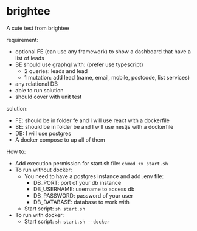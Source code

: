 # brightee
A cute test from brightee

requirement:
- optional FE (can use any framework) to show a dashboard that have a list of leads
- BE should use graphql with: (prefer use typescript)
  - 2 queries: leads and lead
  - 1 mutation: add lead (name, email, mobile, postcode, list services)
- any relational DB
- able to run solution
- should cover with unit test

solution:
- FE: should be in folder fe and I will use react with a dockerfile
- BE: should be in folder be and I will use nestjs with a dockerfile
- DB: I will use postgres
- A docker compose to up all of them

How to:
- Add execution permission for start.sh file: `chmod +x start.sh`
- To run without docker: 
  - You need to have a postgres instance and add .env file:
    - DB_PORT: port of your db instance
    - DB_USERNAME: username to access db
    - DB_PASSWORD: password of your user
    - DB_DATABASE: database to work with
  - Start script: `sh start.sh`
- To run with docker:
  - Start script: `sh start.sh --docker`